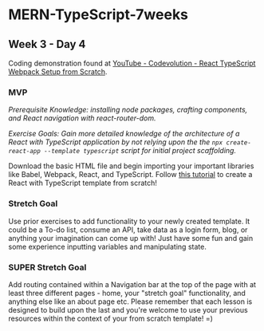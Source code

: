 # MERN-TypeScript-7weeks

## Week 3 - Day 4
Coding demonstration found at [YouTube - Codevolution - React TypeScript Webpack Setup from Scratch](https://www.youtube.com/watch?v=Elpu7CIuqjY&list=PLC3y8-rFHvwiWPS2RO3BKotLRfgg_8WEo).

### MVP

*Prerequisite Knowledge: installing node packages, crafting components, and React navigation with react-router-dom.*

*Exercise Goals: Gain more detailed knowledge of the architecture of a React with TypeScript application by not relying upon the the `npx create-react-app --template typescript` script for initial project scaffolding.*

Download the basic HTML file and begin importing your important libraries like Babel, Webpack, React, and TypeScript. Follow [this tutorial](https://www.youtube.com/watch?v=Elpu7CIuqjY&list=PLC3y8-rFHvwiWPS2RO3BKotLRfgg_8WEo) to create a React with TypeScript template from scratch! 

### Stretch Goal
Use prior exercises to add functionality to your newly created template. It could be a To-do list, consume an API, take data as a login form, blog, or anything your imagination can come up with! Just have some fun and gain some experience inputting variables and manipulating state.

### SUPER Stretch Goal
Add routing contained within a Navigation bar at the top of the page with at least three different pages - home, your "stretch goal" functionality, and anything else like an about page etc. Please remember that each lesson is designed to build upon the last and you're welcome to use your previous resources within the context of your from scratch template! =) 